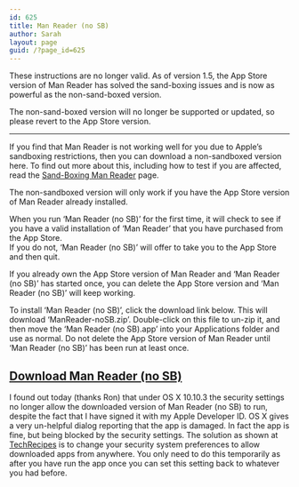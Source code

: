 ```yaml
---
id: 625
title: Man Reader (no SB)
author: Sarah
layout: page
guid: /?page_id=625
---
```


These instructions are no longer valid. As of version 1.5, the App Store version of Man Reader has solved the sand-boxing issues and is now as powerful as the non-sand-boxed version.

The non-sand-boxed version will no longer be supported or updated, so please revert to the App Store version.

---

If you find that Man Reader is not working well for you due to Apple&#8217;s sandboxing restrictions, then you can download a non-sandboxed version here. To find out more about this, including how to test if you are affected, read the [Sand-Boxing Man Reader][1] page.

The non-sandboxed version will only work if you have the App Store version of Man Reader already installed.

When you run &#8216;Man Reader (no SB)&#8217; for the first time, it will check to see if you have a valid installation of &#8216;Man Reader&#8217; that you have purchased from the App Store.  
If you do not, &#8216;Man Reader (no SB)&#8217; will offer to take you to the App Store and then quit.

If you already own the App Store version of Man Reader and &#8216;Man Reader (no SB)&#8217; has started once, you can delete the App Store version and &#8216;Man Reader (no SB)&#8217; will keep working.

To install &#8216;Man Reader (no SB)&#8217;, click the download link below. This will download &#8216;ManReader-noSB.zip&#8217;. Double-click on this file to un-zip it, and then move the &#8216;Man Reader (no SB).app&#8217; into your Applications folder and use as normal. Do not delete the App Store version of Man Reader until &#8216;Man Reader (no SB)&#8217; has been run at least once.

## [Download Man Reader (no SB)][2]

I found out today (thanks Ron) that under OS X 10.10.3 the security settings no longer allow the downloaded version of Man Reader (no SB) to run, despite the fact that I have signed it with my Apple Developer ID. OS X gives a very un-helpful dialog reporting that the app is damaged. In fact the app is fine, but being blocked by the security settings. The solution as shown at [TechRecipes][3] is to change your security system preferences to allow downloaded apps from anywhere. You only need to do this temporarily as after you have run the app once you can set this setting back to whatever you had before.

 [1]: /manreader-sandbox/
 [2]: #
 [3]: http://www.tech-recipes.com/rx/45404/mac-downloaded-app-is-damaged-and-cant-be-opened-error-solved/